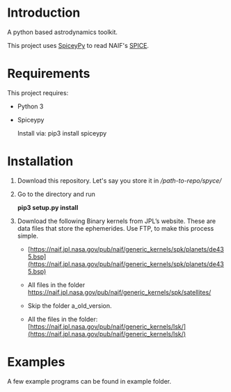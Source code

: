 # Introduction

A python based astrodynamics toolkit.

This project uses [SpiceyPy](https://github.com/AndrewAnnex/SpiceyPy) to read NAIF's [SPICE](https://naif.jpl.nasa.gov/naif/).

# Requirements

This project requires:

- Python 3

- Spiceypy

    Install via:
    pip3 install spiceypy

# Installation


1. Download this repository. Let's say you store it in */path-to-repo/spyce/*

1. Go to the directory and run
    
    **pip3 setup.py install**

1. Download the following Binary kernels from JPL’s website. These are data files that store the ephemerides. Use FTP, to make this process simple.

    - [https://naif.jpl.nasa.gov/pub/naif/generic_kernels/spk/planets/de435.bsp](https://naif.jpl.nasa.gov/pub/naif/generic_kernels/spk/planets/de435.bsp)

    - All files in the folder https://naif.jpl.nasa.gov/pub/naif/generic_kernels/spk/satellites/
  
    - Skip the folder a_old_version.

    - All the files in the folder: [https://naif.jpl.nasa.gov/pub/naif/generic_kernels/lsk/](https://naif.jpl.nasa.gov/pub/naif/generic_kernels/lsk/)
   



# Examples

A few example programs can be found in example folder.
